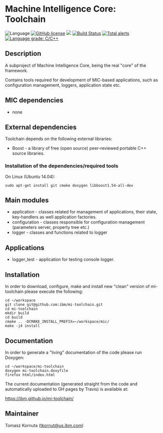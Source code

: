 # Machine Intelligence Core: Toolchain

![Language](https://img.shields.io/badge/language-C%2B%2B-blue.svg)
[![GitHub license](https://img.shields.io/github/license/IBM/mi-toolchain.svg)](https://github.com/IBM/mi-toolchain/blob/master/LICENSE)
![](https://img.shields.io/github/release/IBM/mi-toolchain.svg)
[![Build Status](https://travis-ci.com/IBM/mi-toolchain.svg?branch=master)](https://travis-ci.com/IBM/mi-toolchain)
[![Total alerts](https://img.shields.io/lgtm/alerts/g/IBM/mi-toolchain.svg?logo=lgtm&logoWidth=18)](https://lgtm.com/projects/g/IBM/mi-toolchain/alerts/)
[![Language grade: C/C++](https://img.shields.io/lgtm/grade/cpp/g/IBM/mi-toolchain.svg?logo=lgtm&logoWidth=18)](https://lgtm.com/projects/g/IBM/mi-toolchain/context:cpp)

## Description

A subproject of Machine Intelligence Core, being the real "core" of the framework.

Contains tools required for development of MIC-based applications, such as configuration management, loggers, application state etc.

## MIC dependencies

   * none

## External dependencies

Toolchain depends on the following external libraries:
   * Boost - a library of free (open source) peer-reviewed portable C++ source libraries.

### Installation of the dependencies/required tools

On Linux (Ubuntu 14.04): 

    sudo apt-get install git cmake doxygen libboost1.54-all-dev

## Main modules

   * application - classes related for management of applications, their state, key-handlers as well application factories. 
   * configuration - classes responsible for configuration management (parameters server, property tree etc.) 
   * logger - classes and functions related to logger 

## Applications

   * logger_test - application for testing console logger.

## Installation

In order to download, configure, make and install new "clean" version of mi-toolchain please execute the following:

    cd ~/workspace
    git clone git@github.com:ibm/mi-toolchain.git
    cd mi-toolchain
    mkdir build
    cd build
    cmake .. -DCMAKE_INSTALL_PREFIX=~/workspace/mic/
    make -j4 install

## Documentation

In order to generate a "living" documentation of the code please run Doxygen:

    cd ~/workspace/mi-toolchain
    doxygen mi-toolchain.doxyfile
    firefox html/index.html

The current documentation (generated straight from the code and automatically uploaded to GH pages by Travis) is available at:

https://ibm.github.io/mi-toolchain/

## Maintainer

Tomasz Kornuta (tkornut@us.ibm.com)


